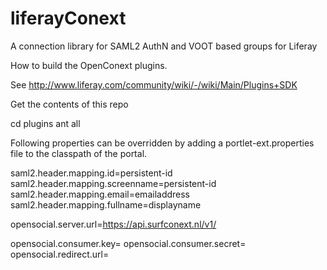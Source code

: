 liferayConext
=============

A connection library for SAML2 AuthN and VOOT based groups for Liferay

How to build the OpenConext plugins.

See http://www.liferay.com/community/wiki/-/wiki/Main/Plugins+SDK

Get the contents of this repo

cd plugins
ant all

Following properties can be overridden by adding a portlet-ext.properties file to the classpath of the portal.

saml2.header.mapping.id=persistent-id
saml2.header.mapping.screenname=persistent-id
saml2.header.mapping.email=emailaddress
saml2.header.mapping.fullname=displayname

opensocial.server.url=https://api.surfconext.nl/v1/

opensocial.consumer.key=
opensocial.consumer.secret=
opensocial.redirect.url=
